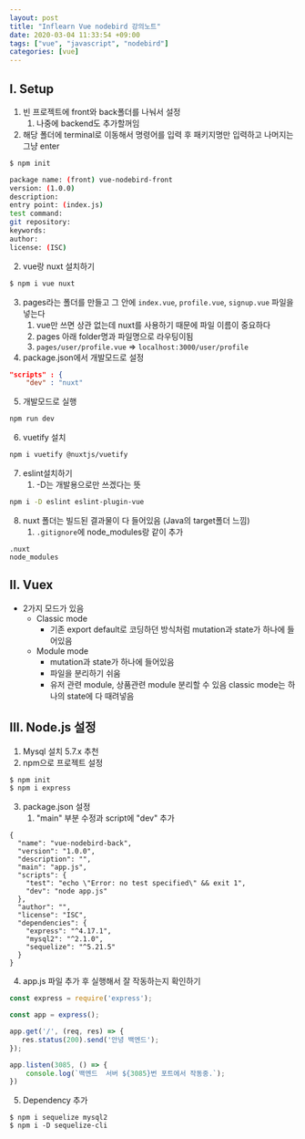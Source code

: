 ```yaml
---
layout: post
title: "Inflearn Vue nodebird 강의노트"
date: 2020-03-04 11:33:54 +09:00
tags: ["vue", "javascript", "nodebird"]
categories: [vue]
---
```

## I. Setup

1. 빈 프로젝트에 front와 back폴더를 나눠서 설정
   1. 나중에 backend도 추가할꺼임
2. 해당 폴더에 terminal로 이동해서 명령어를 입력 후 패키지명만 입력하고 나머지는 그냥 enter

```bash
$ npm init

package name: (front) vue-nodebird-front
version: (1.0.0) 
description: 
entry point: (index.js) 
test command: 
git repository: 
keywords: 
author: 
license: (ISC) 
```

2. vue랑 nuxt 설치하기

```bash
$ npm i vue nuxt
```

3. pages라는 폴더를 만들고 그 안에 `index.vue`, `profile.vue`, `signup.vue` 파일을 넣는다
   1. vue만 쓰면 상관 없는데 nuxt를 사용하기 때문에 파일 이름이 중요하다
   2. pages 아래 folder명과 파일명으로 라우팅이됨
   3. `pages/user/profile.vue` => `localhost:3000/user/profile`
4. package.json에서 개발모드로 설정

```json
"scripts" : {
	"dev" : "nuxt"

```

5. 개발모드로 실행

```bash
npm run dev
```

6. vuetify 설치

```bash
npm i vuetify @nuxtjs/vuetify
```

7. eslint설치하기
   1. -D는 개발용으로만 쓰겠다는 뜻

```bash
npm i -D eslint eslint-plugin-vue
```

8. nuxt 폴더는 빌드된 결과물이 다 들어있음 (Java의 target폴더 느낌)
   1. `.gitignore`에 node_modules랑 같이 추가

```
.nuxt
node_modules
```

## II. Vuex

- 2가지 모드가 있음
  - Classic mode
    - 기존 export default로 코딩하던 방식처럼 mutation과 state가 하나에 들어있음
  - Module mode
    - mutation과 state가 하나에 들어있음
    - 파일을 분리하기 쉬움
    - 유저 관련 module, 상품관련 module 분리할 수 있음 classic mode는 하나의 state에 다 때려넣음

## III. Node.js 설정

1. Mysql 설치 5.7.x 추천
2. npm으로 프로젝트 설정

``` bash
$ npm init
$ npm i express


```

3. package.json 설정
   1. "main" 부분 수정과 script에 "dev" 추가

```
{
  "name": "vue-nodebird-back",
  "version": "1.0.0",
  "description": "",
  "main": "app.js",
  "scripts": {
    "test": "echo \"Error: no test specified\" && exit 1",
    "dev": "node app.js"
  },
  "author": "",
  "license": "ISC",
  "dependencies": {
    "express": "^4.17.1",
    "mysql2": "^2.1.0",
    "sequelize": "^5.21.5"
  }
}

```

4. app.js 파일 추가 후 실행해서 잘 작동하는지 확인하기

```javascript
const express = require('express');

const app = express();

app.get('/', (req, res) => {
   res.status(200).send('안녕 백엔드');
});

app.listen(3085, () => {
    console.log(`백엔드  서버 ${3085}번 포트에서 작동중.`);
})

```

5. Dependency 추가

```
$ npm i sequelize mysql2
$ npm i -D sequelize-cli
```



